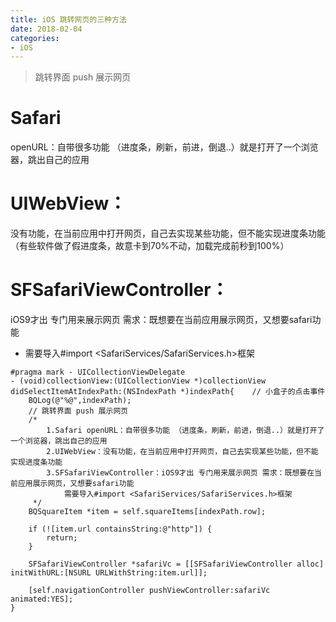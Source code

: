 ```yaml
---
title: iOS 跳转网页的三种方法
date: 2018-02-04
categories:
- iOS
---
```


>跳转界面 push 展示网页

# Safari
openURL：自带很多功能 （进度条，刷新，前进，倒退..）就是打开了一个浏览器，跳出自己的应用
# UIWebView：
没有功能，在当前应用中打开网页，自己去实现某些功能，但不能实现进度条功能（有些软件做了假进度条，故意卡到70%不动，加载完成前秒到100%）
# SFSafariViewController：
iOS9才出 专门用来展示网页 需求：既想要在当前应用展示网页，又想要safari功能
- 需要导入#import <SafariServices/SafariServices.h>框架

```objc
#pragma mark - UICollectionViewDelegate
- (void)collectionView:(UICollectionView *)collectionView didSelectItemAtIndexPath:(NSIndexPath *)indexPath{    // 小盒子的点击事件
    BQLog(@"%@",indexPath);
    // 跳转界面 push 展示网页
    /*
        1.Safari openURL：自带很多功能 （进度条，刷新，前进，倒退..）就是打开了一个浏览器，跳出自己的应用
        2.UIWebView：没有功能，在当前应用中打开网页，自己去实现某些功能，但不能实现进度条功能
        3.SFSafariViewController：iOS9才出 专门用来展示网页 需求：既想要在当前应用展示网页，又想要safari功能
            需要导入#import <SafariServices/SafariServices.h>框架
     */
    BQSquareItem *item = self.squareItems[indexPath.row];

    if (![item.url containsString:@"http"]) {
        return;
    }

    SFSafariViewController *safariVc = [[SFSafariViewController alloc] initWithURL:[NSURL URLWithString:item.url]];

    [self.navigationController pushViewController:safariVc animated:YES];
}
```
